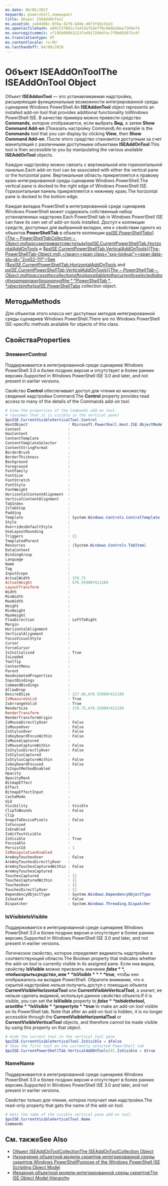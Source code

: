 ```yaml
---
ms.date: 06/05/2017
keywords: powershell,командлет
title: Объект ISEAddOnTool
ms.assetid: ce84d8bc-07ba-41f6-bdde-d6f3fddcd1e3
ms.openlocfilehash: e091f37601c7a4fdaf5deff8c668b18ee7369e74
ms.sourcegitcommit: cf195b090b3223fa4917206dfec7f0b603873cdf
ms.translationtype: HT
ms.contentlocale: ru-RU
ms.lasthandoff: 04/09/2018
---
```

# <a name="the-iseaddontool-object"></a><span data-ttu-id="2ce52-103">Объект ISEAddOnTool</span><span class="sxs-lookup"><span data-stu-id="2ce52-103">The ISEAddOnTool Object</span></span>

<span data-ttu-id="2ce52-104">Объект **ISEAddonTool** — это устанавливаемая надстройка, расширяющая функциональные возможности интегрированной среды сценариев Windows PowerShell.</span><span class="sxs-lookup"><span data-stu-id="2ce52-104">An **ISEAddonTool** object represents an installed add-on tool that provides additional functionality toWindows PowerShell ISE.</span></span> <span data-ttu-id="2ce52-105">В качестве примера можно привести средство **Commands**, которое отображается, если выбрать **Вид**, а затем **Show Command Add-on** (Показать настройку Command).</span><span class="sxs-lookup"><span data-stu-id="2ce52-105">An example is the **Commands** tool that you can display by clicking **View**, then **Show Command Add-on**.</span></span> <span data-ttu-id="2ce52-106">После этого средство становится доступным за счет манипуляций с различными доступными объектами **ISEAddOnTool**.</span><span class="sxs-lookup"><span data-stu-id="2ce52-106">This tool is then accessible to you by manipulating the various available **ISEAddOnTool** objects.</span></span>

<span data-ttu-id="2ce52-107">Каждую надстройку можно связать с вертикальной или горизонтальной панелью.</span><span class="sxs-lookup"><span data-stu-id="2ce52-107">Each add-on tool can be associated with either the vertical pane or the horizontal pane.</span></span> <span data-ttu-id="2ce52-108">Вертикальная область прикрепляется к правому краю интегрированной среды сценариев Windows PowerShell.</span><span class="sxs-lookup"><span data-stu-id="2ce52-108">The vertical pane is docked to the right edge of Windows PowerShell ISE.</span></span> <span data-ttu-id="2ce52-109">Горизонтальная панель прикрепляется к нижнему краю.</span><span class="sxs-lookup"><span data-stu-id="2ce52-109">The horizontal pane is docked to the bottom edge.</span></span>

<span data-ttu-id="2ce52-110">Каждая вкладка PowerShell в интегрированной среде сценариев Windows PowerShell может содержать собственный набор установленных надстроек.</span><span class="sxs-lookup"><span data-stu-id="2ce52-110">Each PowerShell tab in Windows PowerShell ISE can have its own set of add-on tools installed.</span></span> <span data-ttu-id="2ce52-111">Доступ к коллекции средств, доступных для выбранной вкладки, или к свойствам одного из объектов **PowerShellTab** в объекте коллекции [$psISE.PowerShellTabs](The-PowerShellTabCollection-Object.md) рассматривается в статьях [$psISE.CurrentPowerShellTab.HorizontalAddOnTools](The-PowerShellTab-Object.md) и [$psISE.CurrentPowerShellTab.VerticalAddOnTools](The-PowerShellTab-Object.md).</span><span class="sxs-lookup"><span data-stu-id="2ce52-111">See [$psISE.CurrentPowerShellTab.HorizontalAddOnTools](The-PowerShellTab-Object.md) and [$psISE.CurrentPowerShellTab.VerticalAddOnTools](The-PowerShellTab-Object.md) to access the collection of tools available to the currently selected tab or the same properties on any of the **PowerShellTab** objects in the [$psISE.PowerShellTabs](The-PowerShellTabCollection-Object.md) collection object.</span></span>

## <a name="methods"></a><span data-ttu-id="2ce52-112">Методы</span><span class="sxs-lookup"><span data-stu-id="2ce52-112">Methods</span></span>

<span data-ttu-id="2ce52-113">Для объектов этого класса нет доступных методов интегрированной среды сценариев Windows PowerShell.</span><span class="sxs-lookup"><span data-stu-id="2ce52-113">There are no Windows PowerShell ISE-specific methods available for objects of this class.</span></span>

## <a name="properties"></a><span data-ttu-id="2ce52-114">Свойства</span><span class="sxs-lookup"><span data-stu-id="2ce52-114">Properties</span></span>

### <a name="control"></a><span data-ttu-id="2ce52-115">Элемент</span><span class="sxs-lookup"><span data-stu-id="2ce52-115">Control</span></span>

<span data-ttu-id="2ce52-116">Поддерживается в интегрированной среде сценариев Windows PowerShell 3.0 и более поздних версия и отсутствует в более ранних версиях.</span><span class="sxs-lookup"><span data-stu-id="2ce52-116">Supported in Windows PowerShell ISE 3.0 and later, and not present in earlier versions.</span></span>

<span data-ttu-id="2ce52-117">Свойство **Control** обеспечивает доступ для чтения ко множеству сведений надстройки Command.</span><span class="sxs-lookup"><span data-stu-id="2ce52-117">The **Control** property provides read access to many of the details of the Commands add-on tool.</span></span>

```powershell
# View the properties of the Commands add-on tool.
# (assumes that it is visible in the vertical pane)
$psISE.CurrentVisibleVerticalTool.Control
HostObject                  : Microsoft.PowerShell.Host.ISE.ObjectModelRoot
Content                     :
HasContent                  :
ContentTemplate             :
ContentTemplateSelector     :
ContentStringFormat         :
BorderBrush                 :
BorderThickness             :
Background                  :
Foreground                  :
FontFamily                  :
FontSize                    :
FontStretch                 :
FontStyle                   :
FontWeight                  :
HorizontalContentAlignment  :
VerticalContentAlignment    :
TabIndex                    :
IsTabStop                   :
Padding                     :
Template                    : System.Windows.Controls.ControlTemplate
Style                       :
OverridesDefaultStyle       :
UseLayoutRounding           :
Triggers                    : {}
TemplatedParent             :
Resources                   : {System.Windows.Controls.TabItem}
DataContext                 :
BindingGroup                :
Language                    :
Name                        :
Tag                         :
InputScope                  :
ActualWidth                 : 370.75
ActualHeight                : 676.559097412109
LayoutTransform             :
Width                       :
MinWidth                    :
MaxWidth                    :
Height                      :
MinHeight                   :
MaxHeight                   :
FlowDirection               : LeftToRight
Margin                      :
HorizontalAlignment         :
VerticalAlignment           :
FocusVisualStyle            :
Cursor                      :
ForceCursor                 :
IsInitialized               : True
IsLoaded                    :
ToolTip                     :
ContextMenu                 :
Parent                      :
HasAnimatedProperties       :
InputBindings               :
CommandBindings             :
AllowDrop                   :
DesiredSize                 : 227.66,676.559097412109
IsMeasureValid              : True
IsArrangeValid              : True
RenderSize                  : 370.75,676.559097412109
RenderTransform             :
RenderTransformOrigin       :
IsMouseDirectlyOver         : False
IsMouseOver                 : False
IsStylusOver                : False
IsKeyboardFocusWithin       : False
IsMouseCaptured             :
IsMouseCaptureWithin        : False
IsStylusDirectlyOver        : False
IsStylusCaptured            :
IsStylusCaptureWithin       : False
IsKeyboardFocused           : False
IsInputMethodEnabled        :
Opacity                     :
OpacityMask                 :
BitmapEffect                :
Effect                      :
BitmapEffectInput           :
CacheMode                   :
Uid                         :
Visibility                  : Visible
ClipToBounds                : False
Clip                        :
SnapsToDevicePixels         : False
IsFocused                   :
IsEnabled                   :
IsHitTestVisible            :
IsVisible                   : True
Focusable                   :
PersistId                   : 1
IsManipulationEnabled       :
AreAnyTouchesOver           : False
AreAnyTouchesDirectlyOver   :
AreAnyTouchesCapturedWithin : False
AreAnyTouchesCaptured       :
TouchesCaptured             : {}
TouchesCapturedWithin       : {}
TouchesOver                 : {}
TouchesDirectlyOver         : {}
DependencyObjectType        : System.Windows.DependencyObjectType
IsSealed                    : False
Dispatcher                  : System.Windows.Threading.Dispatcher
```

### <a name="isvisible"></a><span data-ttu-id="2ce52-118">IsVisible</span><span class="sxs-lookup"><span data-stu-id="2ce52-118">IsVisible</span></span>

<span data-ttu-id="2ce52-119">Поддерживается в интегрированной среде сценариев Windows PowerShell 3.0 и более поздних версия и отсутствует в более ранних версиях.</span><span class="sxs-lookup"><span data-stu-id="2ce52-119">Supported in Windows PowerShell ISE 3.0 and later, and not present in earlier versions.</span></span>

<span data-ttu-id="2ce52-120">Логическое свойство, которое определяет видимость надстройки в соответствующей области.</span><span class="sxs-lookup"><span data-stu-id="2ce52-120">The Boolean property that indicates whether the add-on tool is currently visible in its assigned pane.</span></span> <span data-ttu-id="2ce52-121">Если она видна, свойству **IsVisible** можно присвоить значение **$false**, чтобы скрыть средство, или **IsVisible****$true**, чтобы оно отображалось на вкладке PowerShell. Обратите внимание, что к скрытой надстройке нельзя получить доступ с помощью объекта **CurrentVisibleHorizontalTool** или **CurrentVisibleVerticalTool**, а значит, ее нельзя сделать видимой, используя данное свойство объекта.</span><span class="sxs-lookup"><span data-stu-id="2ce52-121">If it is visible, you can set the **IsVisible** property to **$false** to hide the tool, or set the **IsVisible** property to **$true** to make an add-on tool visible on its PowerShell tab. Note that after an add-on tool is hidden, it is no longer accessible through the **CurrentVisibleHorizontalTool** or **CurrentVisibleVerticalTool** objects, and therefore cannot be made visible by using this property on that object.</span></span>

```powershell
# Hide the current tool in the vertical tool pane
$psISE.CurrentVisibleVerticalTool.IsVisible = $false
# Show the first tool on the currently selected PowerShell tab
$psISE.CurrentPowerShellTab.VerticalAddOnTools[0].IsVisible = $true
```

### <a name="name"></a><span data-ttu-id="2ce52-122">Name</span><span class="sxs-lookup"><span data-stu-id="2ce52-122">Name</span></span>

<span data-ttu-id="2ce52-123">Поддерживается в интегрированной среде сценариев Windows PowerShell 3.0 и более поздних версия и отсутствует в более ранних версиях.</span><span class="sxs-lookup"><span data-stu-id="2ce52-123">Supported in Windows PowerShell ISE 3.0 and later, and not present in earlier versions.</span></span>

<span data-ttu-id="2ce52-124">Свойство только для чтения, которое получает имя надстройки.</span><span class="sxs-lookup"><span data-stu-id="2ce52-124">The read-only property that gets the name of the add-on tool.</span></span>

```powershell
# Gets the name of the visible vertical pane add-on tool.
$psISE.CurrentVisibleVerticalTool.Name
Commands
```

## <a name="see-also"></a><span data-ttu-id="2ce52-125">См. также</span><span class="sxs-lookup"><span data-stu-id="2ce52-125">See Also</span></span>

- [<span data-ttu-id="2ce52-126">Объект ISEAddOnToolCollection</span><span class="sxs-lookup"><span data-stu-id="2ce52-126">The ISEAddOnToolCollection Object</span></span>](The-ISEAddOnToolCollection-Object.md)
- [<span data-ttu-id="2ce52-127">Назначение объектной модели скриптов интегрированной среды скриптов Windows PowerShell</span><span class="sxs-lookup"><span data-stu-id="2ce52-127">Purpose of the Windows PowerShell ISE Scripting Object Model</span></span>](Purpose-of-the-Windows-PowerShell-ISE-Scripting-Object-Model.md)
- [<span data-ttu-id="2ce52-128">Иерархия объектной модели интегрированной среды скриптов</span><span class="sxs-lookup"><span data-stu-id="2ce52-128">The ISE Object Model Hierarchy</span></span>](The-ISE-Object-Model-Hierarchy.md)